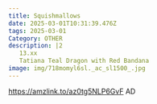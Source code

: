 ```yaml
---
title: Squishmallows
date: 2025-03-01T10:31:39.476Z
tags: 2025-03-01
Category: OTHER
description: |2
   13.xx
   Tatiana Teal Dragon with Red Bandana
image: img/718momyl6sl._ac_sl1500_.jpg
---
```

https://amzlink.to/az0tg5NLP6GvF
AD